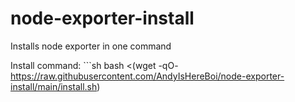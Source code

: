 # node-exporter-install
Installs node exporter in one command

Install command: ```sh
bash <(wget -qO- https://raw.githubusercontent.com/AndyIsHereBoi/node-exporter-install/main/install.sh)
```
